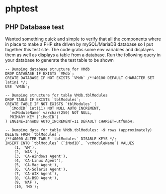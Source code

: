 # phptest
## PHP Database test
Wanted something quick and simple to verify that all the components where in place to make a PHP site driven by mySQL/MariaDB database so I put together this test site. The code grabs some env variables and displayes them as well as displays a table from a database. Run the following query in your database to generate the test table to be shown
```
-- Dumping database structure for VMdb
DROP DATABASE IF EXISTS `VMdb`;
CREATE DATABASE IF NOT EXISTS `VMdb` /*!40100 DEFAULT CHARACTER SET latin1 */;
USE `VMdb`;

-- Dumping structure for table VMdb.tblModules
DROP TABLE IF EXISTS `tblModules`;
CREATE TABLE IF NOT EXISTS `tblModules` (
  `iModID` int(11) NOT NULL AUTO_INCREMENT,
  `vcModuleName` varchar(250) NOT NULL,
  PRIMARY KEY (`iModID`)
) ENGINE=InnoDB AUTO_INCREMENT=11 DEFAULT CHARSET=utf8mb4;

-- Dumping data for table VMdb.tblModules: ~9 rows (approximately)
DELETE FROM `tblModules`;
/*!40000 ALTER TABLE `tblModules` DISABLE KEYS */;
INSERT INTO `tblModules` (`iModID`, `vcModuleName`) VALUES
	(1, 'VM'),
	(2, 'WAS'),
	(3, 'CA-Windows Agent'),
	(4, 'CA-Linux Agent'),
	(5, 'CA-Mac Agent'),
	(6, 'CA-Solaris Agent'),
	(7, 'CA-AIX Agent'),
	(8, 'CA-BSD Agent'),
	(9, 'WAF'),
	(10, 'MD');
```
